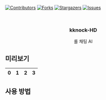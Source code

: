  <div id="top"></div>

[![Contributors][contributors-shield]][contributors-url]
[![Forks][forks-shield]][forks-url]
[![Stargazers][stars-shield]][stars-url]
[![Issues][issues-shield]][issues-url]

<!-- PROJECT LOGO -->
<br />
<div align="center">
  <a href="https://github.com/kwon99/lolchat">
    <!--<img src="images/readme_logo.png" alt="Logo" width="400" height="80">-->
  </a>

  <h3 align="center">kknock-HD</h3>

  <p align="center">
    롤 채팅 AI
  <br />
  </p>
</div>

## 미리보기

|  0  |  1  |  2  |  3  |
| :-: | :-: | :-: | :-: |

## 사용 방법

<!-- MARKDOWN LINKS & IMAGES -->
<!-- https://www.markdownguide.org/basic-syntax/#reference-style-links -->

[contributors-shield]: https://img.shields.io/github/contributors/kwon99/lolchat.svg?style=for-the-badge
[contributors-url]: https://github.com/kwon99/lolchat/graphs/contributors
[forks-shield]: https://img.shields.io/github/forks/kwon99/lolchat.svg?style=for-the-badge
[forks-url]: https://github.com/kwon99/lolchat/network/members
[stars-shield]: https://img.shields.io/github/stars/kwon99/lolchat.svg?style=for-the-badge
[stars-url]: https://github.com/kwon99/lolchat/stargazers
[issues-shield]: https://img.shields.io/github/issues/kwon99/lolchat.svg?style=for-the-badge
[issues-url]: https://github.com/kwon99/lolchat/issues
[license-shield]: https://img.shields.io/github/license/kwon99/lolchat.svg?style=for-the-badge
[license-url]: https://github.com/kwon99/lolchat/blob/master/LICENSE.txt
